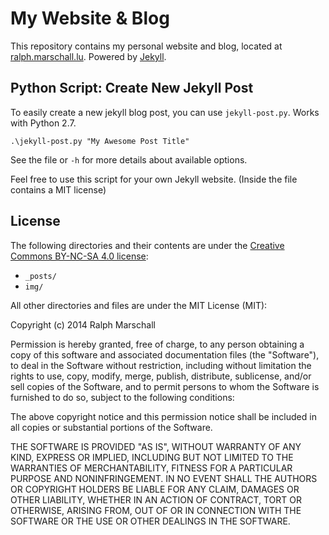 My Website & Blog
===

This repository contains my personal website and blog, located at [ralph.marschall.lu](http://ralph.marschall.lu). Powered by [Jekyll](http://jekyllrb.com).

Python Script: Create New Jekyll Post
---

To easily create a new jekyll blog post, you can use `jekyll-post.py`. Works with Python 2.7.

	.\jekyll-post.py "My Awesome Post Title"
	
See the file or `-h` for more details about available options.

Feel free to use this script for your own Jekyll website. (Inside the file contains a MIT license)

License
---

The following directories and their contents are under the [Creative Commons BY-NC-SA 4.0 license](http://creativecommons.org/licenses/by-nc-sa/4.0/):

- `_posts/`
- `img/`

All other directories and files are under the MIT License (MIT):

Copyright (c) 2014 Ralph Marschall

Permission is hereby granted, free of charge, to any person obtaining a copy
of this software and associated documentation files (the "Software"), to deal
in the Software without restriction, including without limitation the rights
to use, copy, modify, merge, publish, distribute, sublicense, and/or sell
copies of the Software, and to permit persons to whom the Software is
furnished to do so, subject to the following conditions:

The above copyright notice and this permission notice shall be included in all
copies or substantial portions of the Software.

THE SOFTWARE IS PROVIDED "AS IS", WITHOUT WARRANTY OF ANY KIND, EXPRESS OR
IMPLIED, INCLUDING BUT NOT LIMITED TO THE WARRANTIES OF MERCHANTABILITY,
FITNESS FOR A PARTICULAR PURPOSE AND NONINFRINGEMENT. IN NO EVENT SHALL THE
AUTHORS OR COPYRIGHT HOLDERS BE LIABLE FOR ANY CLAIM, DAMAGES OR OTHER
LIABILITY, WHETHER IN AN ACTION OF CONTRACT, TORT OR OTHERWISE, ARISING FROM,
OUT OF OR IN CONNECTION WITH THE SOFTWARE OR THE USE OR OTHER DEALINGS IN THE
SOFTWARE.

